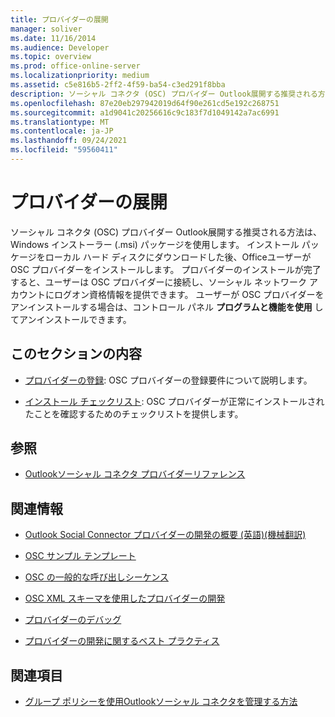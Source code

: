 ```yaml
---
title: プロバイダーの展開
manager: soliver
ms.date: 11/16/2014
ms.audience: Developer
ms.topic: overview
ms.prod: office-online-server
ms.localizationpriority: medium
ms.assetid: c5e816b5-2ff2-4f59-ba54-c3ed291f8bba
description: ソーシャル コネクタ (OSC) プロバイダー Outlook展開する推奨される方法は、Windows インストーラー (.msi) パッケージを使用します。
ms.openlocfilehash: 87e20eb297942019d64f90e261cd5e192c268751
ms.sourcegitcommit: a1d9041c20256616c9c183f7d1049142a7ac6991
ms.translationtype: MT
ms.contentlocale: ja-JP
ms.lasthandoff: 09/24/2021
ms.locfileid: "59560411"
---
```

# <a name="deploying-a-provider"></a>プロバイダーの展開

ソーシャル コネクタ (OSC) プロバイダー Outlook展開する推奨される方法は、Windows インストーラー (.msi) パッケージを使用します。 インストール パッケージをローカル ハード ディスクにダウンロードした後、Officeユーザーが OSC プロバイダーをインストールします。 プロバイダーのインストールが完了すると、ユーザーは OSC プロバイダーに接続し、ソーシャル ネットワーク アカウントにログオン資格情報を提供できます。 ユーザーが OSC プロバイダーをアンインストールする場合は、コントロール パネル **プログラムと機能を使用** してアンインストールできます。 
  
## <a name="in-this-section"></a>このセクションの内容

- [プロバイダーの登録](registering-a-provider.md): OSC プロバイダーの登録要件について説明します。
    
- [インストール チェックリスト](installation-checklist.md): OSC プロバイダーが正常にインストールされたことを確認するためのチェックリストを提供します。
    
## <a name="reference"></a>参照

- [Outlookソーシャル コネクタ プロバイダーリファレンス](outlook-social-connector-provider-reference-0.md)
  
## <a name="related-sections"></a>関連情報

- [Outlook Social Connector プロバイダーの開発の概要 (英語)(機械翻訳)](getting-started-with-developing-an-outlook-social-connector-provider.md)
  
- [OSC サンプル テンプレート](osc-sample-templates.md)
  
- [OSC の一般的な呼び出しシーケンス](osc-typical-calling-sequences.md)
  
- [OSC XML スキーマを使用したプロバイダーの開発](developing-a-provider-with-the-osc-xml-schema.md)
  
- [プロバイダーのデバッグ](debugging-a-provider.md)
  
- [プロバイダーの開発に関するベスト プラクティス](best-practices-for-developing-a-provider.md)
  
## <a name="see-also"></a>関連項目

- [グループ ポリシーを使用Outlookソーシャル コネクタを管理する方法](https://support.microsoft.com/default.aspx?scid=kb%3Ben-US%3B2020103)

